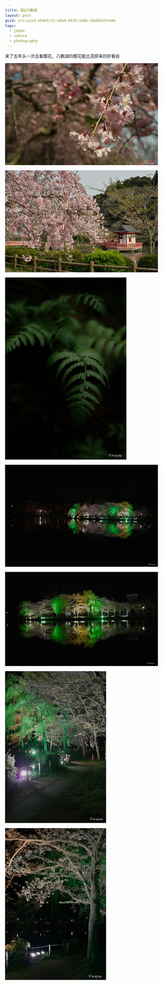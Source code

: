 ```yaml
---
title: 桜@八鶴湖
layout: post
guid: urn:uuid:e54e5c13-eda4-4433-a2bb-28ab01d7ed4e
tags:
  - japan
  - sakura
  - photography
---
```


来了五年头一次去看樱花，八鶴湖的樱花能比茂原来的好看些

![](/media/files/2012/04/16/sakura_01.jpg "桜その一")

![](/media/files/2012/04/16/sakura_02.jpg "桜その二")

![](/media/files/2012/04/16/leaf.jpg "葉")

![](/media/files/2012/04/16/night_01.jpg "夜桜その一")

![](/media/files/2012/04/16/night_02.jpg "夜桜その二")

![](/media/files/2012/04/16/night_03.jpg "夜桜その三")

![](/media/files/2012/04/16/night_04.jpg "夜桜その四")